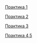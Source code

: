 [Практика 1](https://github.com/Yamaha12347/SPO/blob/main/PR_1/PR_1.js)

[Практика 2](https://github.com/Yamaha12347/SPO/blob/main/PR_2/PR_2.html)

[Практика 3](https://github.com/Yamaha12347/SPO/tree/main/PR_3)

[Практика 4,5](https://github.com/Yamaha12347/SPO/tree/main/PR_4_5)

